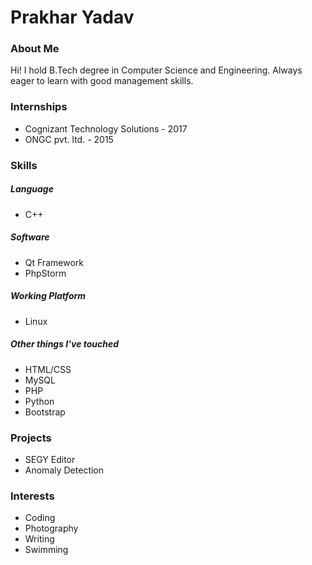 # Prakhar Yadav

### About Me

Hi! I hold B.Tech degree in Computer Science and Engineering. Always eager to learn with good management skills.

### Internships
* Cognizant Technology Solutions - 2017
* ONGC pvt. ltd. - 2015

### Skills

##### Language
* C++

##### Software
* Qt Framework
* PhpStorm

##### Working Platform
* Linux

##### Other things I've touched
* HTML/CSS
* MySQL
* PHP
* Python
* Bootstrap

### Projects
* SEGY Editor
* Anomaly Detection

### Interests
* Coding
* Photography
* Writing
* Swimming
